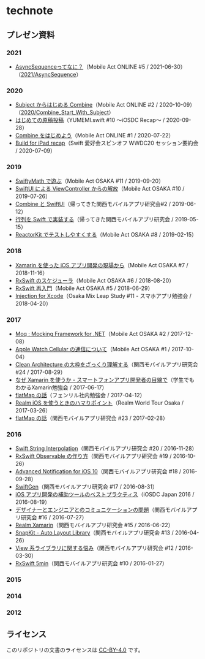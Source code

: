 # technote

## プレゼン資料

### 2021

- [AsyncSequenceってなに？](https://speakerdeck.com/usamik26/meet-asyncsequence)（Mobile Act ONLINE #5 / 2021-06-30）（[2021/AsyncSequence](2021/AsyncSequence)）

### 2020

- [Subject からはじめる Combine](https://speakerdeck.com/usamik26/combine-start-with-subject)（Mobile Act ONLINE #2 / 2020-10-09）（[2020/Combine_Start_With_Subject](2020/Combine_Start_With_Subject)）
- [はじめての原稿投稿](https://speakerdeck.com/usamik26/iosdc-writing-articles)（YUMEMI.swift #10 〜iOSDC Recap〜 / 2020-09-28）
- [Combine をはじめよう](https://speakerdeck.com/usamik26/getting-started-combine)（Mobile Act ONLINE #1 / 2020-07-22）
- [Build for iPad recap](https://speakerdeck.com/usamik26/build-for-ipad-recap)（Swift 愛好会スピンオフ WWDC20 セッション要約会 / 2020-07-09）

### 2019

- [SwiftyMath で遊ぶ](https://speakerdeck.com/usamik26/play-swiftymath)（Mobile Act OSAKA #11 / 2019-09-20）
- [SwiftUI による ViewController からの解放](https://speakerdeck.com/usamik26/swiftui-freed-from-viewcontroller)（Mobile Act OSAKA #10 / 2019-07-26）
- [Combine と SwiftUI](https://speakerdeck.com/usamik26/combine-and-swiftui)（帰ってきた関西モバイルアプリ研究会#2 / 2019-06-12）
- [行列を Swift で実装する](https://speakerdeck.com/usamik26/matrix-arithmetic-in-swift)（帰ってきた関西モバイルアプリ研究会 / 2019-05-15）
- [ReactorKit でテストしやすくする](https://speakerdeck.com/usamik26/reactorkit-testability)（Mobile Act OSAKA #8 / 2019-02-15）

### 2018

- [Xamarin を使った iOS アプリ開発の現場から](https://speakerdeck.com/usamik26/xamarin-ios)（Mobile Act OSAKA #7 / 2018-11-16）
- [RxSwift のスケジューラ](https://speakerdeck.com/usamik26/rxswift-scheduler)（Mobile Act OSAKA #6 / 2018-08-20）
- [RxSwift 再入門](https://speakerdeck.com/usamik26/rxswift-reintroduction)（Mobile Act OSAKA #5 / 2018-06-29）
- [Injection for Xcode](https://speakerdeck.com/usamik26/injection-for-xcode)（Osaka Mix Leap Study #11 - スマホアプリ勉強会 / 2018-04-20）

### 2017

- [Moq : Mocking Framework for .NET](https://speakerdeck.com/usamik26/moq)（Mobile Act OSAKA #2 / 2017-12-08）
- [Apple Watch Cellular の通信について](https://speakerdeck.com/usamik26/apple-watch-cellular)（Mobile Act OSAKA #1 / 2017-10-04）
- [Clean Architecture の大枠をざっくり理解する](https://speakerdeck.com/usamik26/clean-architecture-outline)（関西モバイルアプリ研究会 #24 / 2017-08-29）
- [なぜ Xamarin を使うか - スマートフォンアプリ開発者の目線で](https://speakerdeck.com/usamik26/why-use-xamarin)（学生でもわかるXamarin勉強会 / 2017-06-17）
- [flatMap の話](https://speakerdeck.com/usamik26/swift-flatmap-2)（フェンリル社内勉強会 / 2017-04-12）
- [Realm iOS を使うときのハマりポイント](https://speakerdeck.com/usamik26/realm-ios-code-review)（Realm World Tour Osaka / 2017-03-26）
- [flatMap の話](https://speakerdeck.com/usamik26/swift-flatmap)（関西モバイルアプリ研究会 #23 / 2017-02-28）

### 2016

- [Swift String Interpolation](https://speakerdeck.com/usamik26/string-interpolation)（関西モバイルアプリ研究会 #20 / 2016-11-28）
- [RxSwift Observable の作り方](https://speakerdeck.com/usamik26/rxswift-observable-dot-create)（関西モバイルアプリ研究会 #19 / 2016-10-26）
- [Advanced Notification for iOS 10](https://speakerdeck.com/usamik26/advanced-notification-for-ios-10)（関西モバイルアプリ研究会 #18 / 2016-09-28）
- [SwiftGen](https://speakerdeck.com/usamik26/swiftgen)（関西モバイルアプリ研究会 #17 / 2016-08-31）
- [iOS アプリ開発の補助ツールのベストプラクティス](https://speakerdeck.com/usamik26/iosdc-2016-talk)（iOSDC Japan 2016 / 2016-08-19）
- [デザイナーとエンジニアとのコミュニケーションの問題](https://speakerdeck.com/usamik26/communication-with-designer-and-engineer)（関西モバイルアプリ研究会 #16 / 2016-07-27）
- [Realm Xamarin](https://speakerdeck.com/usamik26/realm-xamarin)（関西モバイルアプリ研究会 #15 / 2016-06-22）
- [SnapKit - Auto Layout Library](https://speakerdeck.com/usamik26/snapkit)（関西モバイルアプリ研究会 #13 / 2016-04-26）
- [View 系ライブラリに関する悩み](https://speakerdeck.com/usamik26/view-xi-raiburariniguan-surunao-mi)（関西モバイルアプリ研究会 #12 / 2016-03-30）
- [RxSwift 5min](https://speakerdeck.com/usamik26/rxswift-5min)（関西モバイルアプリ研究会 #10 / 2016-01-27）

### 2015

### 2014

### 2012

## ライセンス

このリポジトリの文書のライセンスは [CC-BY-4.0](https://creativecommons.org/licenses/by/4.0/deed.ja) です。
